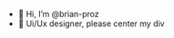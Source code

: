 - 👋 Hi, I’m @brian-proz
- 👀 Ui/Ux designer, please center my div

<!---
brian-proz/brian-proz is a ✨ special ✨ repository because its `README.md` (this file) appears on your GitHub profile.
You can click the Preview link to take a look at your changes.
--->
